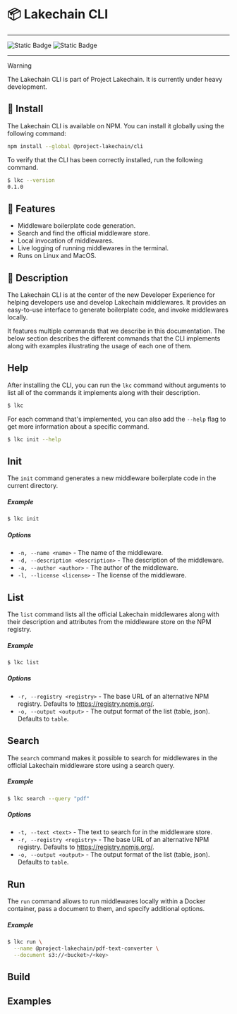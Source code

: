 # 📦 Lakechain CLI

---

![Static Badge](https://img.shields.io/badge/Project-Lakechain-danger?style=for-the-badge&color=green) ![Static Badge](https://img.shields.io/badge/API-unstable-danger?style=for-the-badge&color=orange)

---

> [!Warning]
> The Lakechain CLI is part of Project Lakechain. It is currently under heavy development.

## 🚀 Install

The Lakechain CLI is available on NPM. You can install it globally using the following command:

```bash
npm install --global @project-lakechain/cli
```

To verify that the CLI has been correctly installed, run the following command.

```bash
$ lkc --version
0.1.0
```

## 🔖 Features

- Middleware boilerplate code generation.
- Search and find the official middleware store.
- Local invocation of middlewares.
- Live logging of running middlewares in the terminal.
- Runs on Linux and MacOS.

## 🔰 Description

The Lakechain CLI is at the center of the new Developer Experience for helping developers use and develop Lakechain middlewares. It provides an easy-to-use interface to generate boilerplate code, and invoke middlewares locally.

It features multiple commands that we describe in this documentation. The below section describes the different commands that the CLI implements along with examples illustrating the usage of each one of them.

## Help

After installing the CLI, you can run the `lkc` command without arguments to list all of the commands it implements along with their description.

```bash
$ lkc
```

For each command that's implemented, you can also add the `--help` flag to get more information about a specific command.

```bash
$ lkc init --help
```

## Init

The `init` command generates a new middleware boilerplate code in the current directory.

##### Example

```bash
$ lkc init
```

##### Options

- `-n, --name <name>` - The name of the middleware.
- `-d, --description <description>` - The description of the middleware.
- `-a, --author <author>` - The author of the middleware.
- `-l, --license <license>` - The license of the middleware.

## List

The `list` command lists all the official Lakechain middlewares along with their description and attributes from the middleware store on the NPM registry.

##### Example

```bash
$ lkc list
```

##### Options

- `-r, --registry <registry>` - The base URL of an alternative NPM registry. Defaults to https://registry.npmjs.org/.
- `-o, --output <output>` - The output format of the list (table, json). Defaults to `table`.

## Search

The `search` command makes it possible to search for middlewares in the official Lakechain middleware store using a search query.

##### Example

```bash
$ lkc search --query "pdf"
```

##### Options

- `-t, --text <text>` - The text to search for in the middleware store.
- `-r, --registry <registry>` - The base URL of an alternative NPM registry. Defaults to https://registry.npmjs.org/.
- `-o, --output <output>` - The output format of the list (table, json). Defaults to `table`.

## Run

The `run` command allows to run middlewares locally within a Docker container, pass a document to them, and specify additional options.

##### Example

```bash
$ lkc run \
  --name @project-lakechain/pdf-text-converter \
  --document s3://<bucket>/<key>
```

## Build

## Examples
